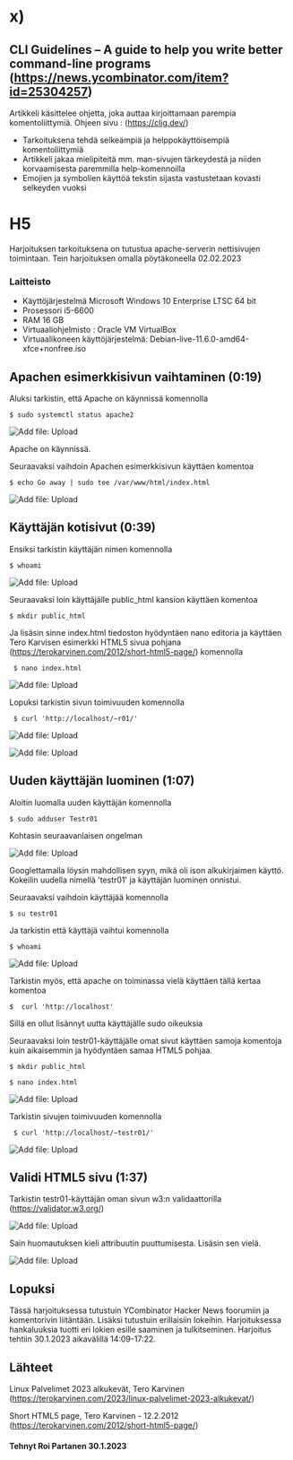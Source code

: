 # x)

 
 
 
 
## 	CLI Guidelines – A guide to help you write better command-line programs (https://news.ycombinator.com/item?id=25304257)

  Artikkeli käsittelee ohjetta, joka auttaa kirjoittamaan parempia komentoliittymiä. Ohjeen sivu : (https://clig.dev/)
 
* Tarkoituksena tehdä selkeämpiä ja helppokäyttöisempiä komentoliittymiä
* Artikkeli jakaa mielipiteitä mm. man-sivujen tärkeydestä ja niiden korvaamisesta paremmilla help-komennoilla
* Emojien ja symbolien käyttöä tekstin sijasta vastustetaan kovasti selkeyden vuoksi


 # H5
 Harjoituksen tarkoituksena on tutustua apache-serverin nettisivujen toimintaan. Tein harjoituksen omalla pöytäkoneella 02.02.2023
 

 
 
### Laitteisto
 
* Käyttöjärjestelmä	Microsoft Windows 10 Enterprise LTSC 64 bit
* Prosessori i5-6600
* RAM 16 GB
* Virtuaaliohjelmisto : Oracle VM VirtualBox
* Virtuaalikoneen käyttöjärjestelmä: Debian-live-11.6.0-amd64-xfce+nonfree.iso





## Apachen esimerkkisivun vaihtaminen (0:19)

Aluksi tarkistin, että Apache on käynnissä komennolla 

    $ sudo systemctl status apache2	
    
![Add file: Upload](/ss/aparun.PNG)
 
   Apache on käynnissä.
    
 Seuraavaksi vaihdoin Apachen esimerkkisivun käyttäen komentoa
   
    $ echo Go away | sudo tee /var/www/html/index.html
    
 ![Add file: Upload](/ss/goaway.PNG)   


## Käyttäjän kotisivut (0:39)

Ensiksi tarkistin käyttäjän nimen komennolla

    $ whoami
    
  ![Add file: Upload](/ss/whoami.PNG)  
  
  Seuraavaksi loin käyttäjälle public_html kansion käyttäen komentoa 
  
    $ mkdir public_html
    
  Ja lisäsin sinne index.html tiedoston hyödyntäen nano editoria ja käyttäen Tero Karvisen esimerkki HTML5 sivua pohjana (https://terokarvinen.com/2012/short-html5-page/) komennolla
  
     $ nano index.html
  
  ![Add file: Upload](/ss/nanopage.PNG) 
  
  Lopuksi tarkistin sivun toimivuuden komennolla
  
     $ curl 'http://localhost/~r01/'
     
  ![Add file: Upload](/ss/curltesti.PNG) 
  
  ![Add file: Upload](/ss/thundertesti.PNG) 
 

## Uuden käyttäjän luominen (1:07)
  
Aloitin luomalla uuden käyttäjän komennolla

    $ sudo adduser Testr01
 
Kohtasin seuraavanlaisen ongelman

 ![Add file: Upload](/ss/ongelma.PNG) 
 
 Googlettamalla löysin mahdollisen syyn, mikä oli ison alkukirjaimen käyttö. Kokeilin uudella nimellä 'testr01' ja käyttäjän luominen onnistui.
 
 Seuraavaksi vaihdoin käyttäjää komennolla
 
    $ su testr01
    
 Ja tarkistin että käyttäjä vaihtui komennolla
 
    $ whoami
    
  ![Add file: Upload](/ss/whoamitest.PNG)   
  
 Tarkistin myös, että apache on toiminassa vielä käyttäen tällä kertaa komentoa 
 
    $  curl 'http://localhost'
  
 Sillä en ollut lisännyt uutta käyttäjälle sudo oikeuksia
 
 Seuraavaksi loin testr01-käyttäjälle omat sivut käyttäen samoja komentoja kuin aikaisemmin ja hyödyntäen samaa HTML5 pohjaa.
 
    $ mkdir public_html
    
    $ nano index.html
    
  ![Add file: Upload](/ss/testr01page.PNG)  
  
  Tarkistin sivujen toimivuuden komennolla
  
     $ curl 'http://localhost/~testr01/'
     
  ![Add file: Upload](/ss/curltestr01.PNG)   
     

 ## Validi HTML5 sivu (1:37)
 
  Tarkistin testr01-käyttäjän oman sivun w3:n validaattorilla (https://validator.w3.org/)
 
  ![Add file: Upload](/ss/validointiw3.PNG) 
  
  Sain huomautuksen kieli attribuutin puuttumisesta. Lisäsin sen vielä.
  
  
![Add file: Upload](/ss/muutettutestr01.PNG) 



 ## Lopuksi 
 
 Tässä harjoituksessa tutustuin YCombinator Hacker News foorumiin ja komentorivin liitäntään. Lisäksi tutustuin erillaisiin lokeihin. Harjoituksessa hankaluuksia tuotti eri lokien esille saaminen ja tulkitseminen. Harjoitus tehtiin 30.1.2023 aikavälillä 14:09-17:22.
 
## Lähteet


Linux Palvelimet 2023 alkukevät, Tero Karvinen (https://terokarvinen.com/2023/linux-palvelimet-2023-alkukevat/)

Short HTML5 page, Tero Karvinen - 12.2.2012 (https://terokarvinen.com/2012/short-html5-page/)

#### Tehnyt Roi Partanen 30.1.2023
